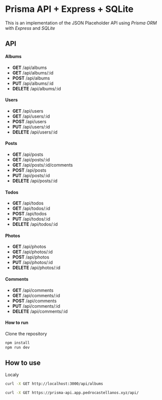 # Prisma API + Express + SQLite
This is an implementation of the JSON Placeholder API using _Prisma ORM_ with _Express_ and _SQLite_

## API

#### Albums
* **GET** /api/albums
* **GET**       /api/albums/:id
* **POST**      /api/albums
* **PUT**       /api/albums/:id
* **DELETE**    /api/albums/:id

#### Users
* **GET** /api/users
* **GET** /api/users/:id
* **POST** /api/users
* **PUT** /api/users/:id
* **DELETE** /api/users/:id

#### Posts
* **GET** /api/posts
* **GET** /api/posts/:id
* **GET** /api/posts/:id/comments
* **POST** /api/posts
* **PUT** /api/posts/:id
* **DELETE** /api/posts/:id

#### Todos
* **GET** /api/todos
* **GET** /api/todos/:id
* **POST** /api/todos
* **PUT** /api/todos/:id
* **DELETE** /api/todos/:id

#### Photos
* **GET** /api/photos
* **GET** /api/photos/:id
* **POST** /api/photos
* **PUT** /api/photos/:id
* **DELETE** /api/photos/:id

#### Comments
* **GET** /api/comments
* **GET** /api/comments/:id
* **POST** /api/comments
* **PUT** /api/comments/:id
* **DELETE** /api/comments/:id    

#### How to run 
Clone the repository
```bash
npm install
npm run dev
```

## How to use
Localy
```bash
curl -X GET http://localhost:3000/api/albums
```
```bash
curl -X GET https://prisma-api.app.pedrocastellanos.xyz/api/
```


